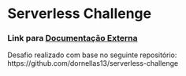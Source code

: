 <h1>Serverless Challenge</h1>
<h3>Link para <a href="https://foggy-drug-9b5.notion.site/Documenta-o-Serverless-Challenge-706933dc6808486ca1856ea28e235bfa">Documentação Externa</a></h3>
Desafio realizado com base no seguinte repositório: https://github.com/dornellas13/serverless-challenge
